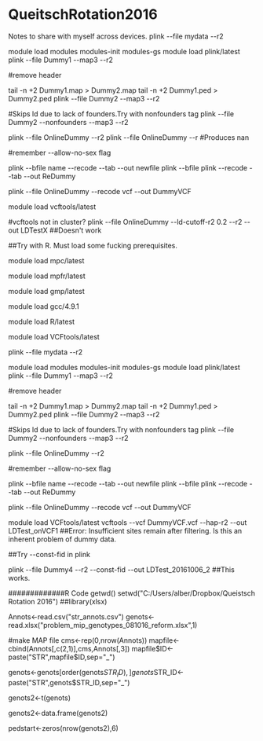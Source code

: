 # QueitschRotation2016
Notes to share with myself across devices.
plink --file mydata --r2


module load modules modules-init modules-gs
module load plink/latest
plink --file Dummy1 --map3 --r2

#remove header

tail -n +2 Dummy1.map > Dummy2.map
tail -n +2 Dummy1.ped > Dummy2.ped
plink --file Dummy2 --map3 --r2

#Skips ld due to lack of founders.Try with nonfounders tag
plink --file Dummy2 --nonfounders --map3 --r2

plink --file OnlineDummy --r2
plink --file OnlineDummy --r #Produces nan

#remember --allow-no-sex flag

plink --bfile name --recode --tab --out newfile
plink --bfile plink --recode --tab --out ReDummy

plink --file OnlineDummy --recode vcf --out DummyVCF

module load vcftools/latest

#vcftools not in cluster? 
plink --file OnlineDummy --ld-cutoff-r2 0.2 --r2 --out LDTestX   ##Doesn't work

##Try with R. Must load some fucking prerequisites.

module load mpc/latest

module load mpfr/latest

module load gmp/latest

module load gcc/4.9.1

module load R/latest

module load VCFtools/latest

plink --file mydata --r2


module load modules modules-init modules-gs
module load plink/latest
plink --file Dummy1 --map3 --r2

#remove header

tail -n +2 Dummy1.map > Dummy2.map
tail -n +2 Dummy1.ped > Dummy2.ped
plink --file Dummy2 --map3 --r2

#Skips ld due to lack of founders.Try with nonfounders tag
plink --file Dummy2 --nonfounders --map3 --r2

plink --file OnlineDummy --r2

#remember --allow-no-sex flag

plink --bfile name --recode --tab --out newfile
plink --bfile plink --recode --tab --out ReDummy

plink --file OnlineDummy --recode vcf --out DummyVCF

module load VCFtools/latest
vcftools --vcf DummyVCF.vcf --hap-r2 --out LDTest_onVCF1
##Error: Insufficient sites remain after filtering. Is this an inherent problem of dummy data.


##Try --const-fid in plink


plink --file Dummy4 --r2 --const-fid --out LDTest_20161006_2 
##This works.

#############R Code
getwd()
setwd("C:/Users/alber/Dropbox/Queistsch Rotation 2016")
##library(xlsx)

Annots<-read.csv("str_annots.csv")
genots<-read.xlsx("problem_mip_genotypes_081016_reform.xlsx",1)

#make MAP file
cms<-rep(0,nrow(Annots))
mapfile<-cbind(Annots[,c(2,1)],cms,Annots[,3])
mapfile$ID<-paste("STR",mapfile$ID,sep="_")


genots<-genots[order(genots$STR_ID),]
genots$STR_ID<-paste("STR",genots$STR_ID,sep="_")

genots2<-t(genots)

genots2<-data.frame(genots2)

pedstart<-zeros(nrow(genots2),6)


